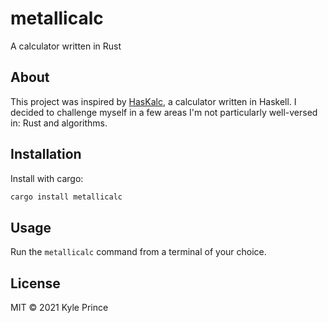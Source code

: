# metallicalc

A calculator written in Rust

## About

This project was inspired by [HasKalc](https://github.com/nekodjin/HasKalc), a calculator written in Haskell. I decided to challenge myself in a few areas I'm not particularly well-versed in: Rust and algorithms.

## Installation

Install with cargo:
```sh
cargo install metallicalc
```

## Usage

Run the `metallicalc` command from a terminal of your choice.

## License

MIT © 2021 Kyle Prince